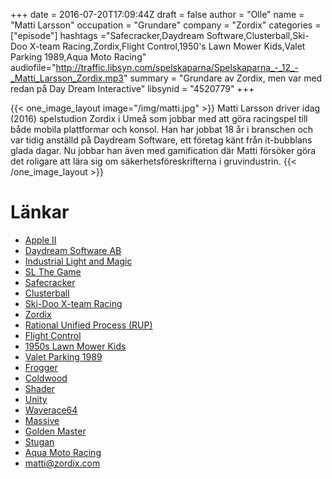 +++
date = 2016-07-20T17:09:44Z
draft = false
author = "Olle"
name = "Matti Larsson"
occupation = "Grundare"
company = "Zordix"
categories = ["episode"]
hashtags ="Safecracker,Daydream Software,Clusterball,Ski-Doo X-team Racing,Zordix,Flight Control,1950's Lawn Mower Kids,Valet Parking 1989,Aqua Moto Racing"
audiofile="http://traffic.libsyn.com/spelskaparna/Spelskaparna_-_12_-_Matti_Larsson_Zordix.mp3"
summary = "Grundare av Zordix, men var med redan på Day Dream Interactive"
libsynid = "4520779"
+++

{{< one_image_layout image="/img/matti.jpg" >}}
Matti Larsson driver idag (2016) spelstudion Zordix i Umeå som jobbar
med att göra racingspel till både mobila plattformar och konsol. Han har
jobbat 18 år i branschen och var tidig anställd på Daydream Software,
ett företag känt från it-bubblans glada dagar. Nu jobbar han även med
gamification där Matti försöker göra det roligare att lära sig om
säkerhetsföreskrifterna i gruvindustrin.
{{< /one_image_layout >}}

# Länkar

* [Apple II](https://www.youtube.com/watch?v=CxJwy8NsXFs)
* [Daydream Software AB](http://www.mobygames.com/company/daydream-software-ab)
* [Industrial Light and Magic](http://www.ilm.com/)
* [SL The Game](https://www.youtube.com/watch?v=PlbjZR9vD5w)
* [Safecracker](https://www.youtube.com/watch?v=o6SaKv0Dbjc)
* [Clusterball](https://www.youtube.com/watch?v=BokNZ2944AY)
* [Ski-Doo X-team Racing](https://www.youtube.com/watch?v=XQqRfaZsjW4)
* [Zordix](http://www.zordix.com/)
* [Rational Unified Process (RUP)](https://en.wikipedia.org/wiki/Rational_Unified_Process)
* [Flight Control](https://www.youtube.com/watch?v=VE_9dgBJQiA)
* [1950s Lawn Mower Kids](https://www.youtube.com/watch?v=EOS7K49uBcU)
* [Valet Parking 1989](https://www.youtube.com/watch?v=NucPLdc14ks)
* [Frogger](https://www.youtube.com/watch?v=l9fO-YuWPSk)
* [Coldwood](http://www.coldwood.com/)
* [Shader](https://en.wikipedia.org/wiki/Shader)
* [Unity](https://unity3d.com/)
* [Waverace64](https://www.youtube.com/watch?v=Oi-Kz4Y-8Lw)
* [Massive](http://www.massive.se/)
* [Golden Master](https://en.wikipedia.org/wiki/Software_release_life_cycle#RTM)
* [Stugan](http://www.stugan.com/)
* [Aqua Moto Racing](https://www.youtube.com/watch?v=0uMd-ZMrFfw)
* [matti@zordix.com](matti@zordix.com)

